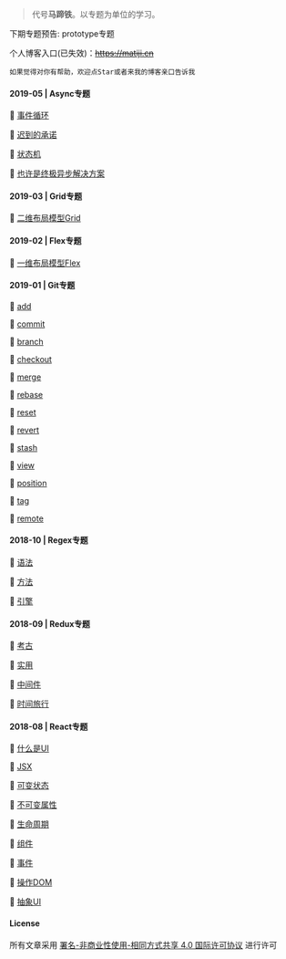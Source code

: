 > 代号**马蹄铁**。以专题为单位的学习。

下期专题预告: prototype专题

个人博客入口(已失效)：~~https://matiji.cn~~

```
如果觉得对你有帮助，欢迎点Star或者来我的博客亲口告诉我
```

#### 2019-05 | Async专题

🍧 [事件循环](https://github.com/5tsv/horseshoe/blob/master/async/事件循环.md)

🍧 [迟到的承诺](https://github.com/5tsv/horseshoe/blob/master/async/迟到的承诺.md)

🍧 [状态机](https://github.com/5tsv/horseshoe/blob/master/async/状态机.md)

🍧 [也许是终极异步解决方案](https://github.com/5tsv/horseshoe/blob/master/async/也许是终极异步解决方案.md)

#### 2019-03 | Grid专题

🍧 [二维布局模型Grid](https://github.com/5tsv/horseshoe/blob/master/grid/二维布局模型Grid.md)

#### 2019-02 | Flex专题

🍧 [一维布局模型Flex](https://github.com/5tsv/horseshoe/blob/master/flex/一维布局模型Flex.md)

#### 2019-01 | Git专题

🍧 [add](https://github.com/5tsv/horseshoe/blob/master/git/add.md)

🍧 [commit](https://github.com/5tsv/horseshoe/blob/master/git/commit.md)

🍧 [branch](https://github.com/5tsv/horseshoe/blob/master/git/branch.md)

🍧 [checkout](https://github.com/5tsv/horseshoe/blob/master/git/checkout.md)

🍧 [merge](https://github.com/5tsv/horseshoe/blob/master/git/merge.md)

🍧 [rebase](https://github.com/5tsv/horseshoe/blob/master/git/rebase.md)

🍧 [reset](https://github.com/5tsv/horseshoe/blob/master/git/reset.md)

🍧 [revert](https://github.com/5tsv/horseshoe/blob/master/git/revert.md)

🍧 [stash](https://github.com/5tsv/horseshoe/blob/master/git/stash.md)

🍧 [view](https://github.com/5tsv/horseshoe/blob/master/git/view.md)

🍧 [position](https://github.com/5tsv/horseshoe/blob/master/git/position.md)

🍧 [tag](https://github.com/5tsv/horseshoe/blob/master/git/tag.md)

🍧 [remote](https://github.com/5tsv/horseshoe/blob/master/git/remote.md)

#### 2018-10 | Regex专题

🍧 [语法](https://github.com/5tsv/horseshoe/blob/master/regex/语法.md)

🍧 [方法](https://github.com/5tsv/horseshoe/blob/master/regex/方法.md)

🍧 [引擎](https://github.com/5tsv/horseshoe/blob/master/regex/引擎.md)

#### 2018-09 | Redux专题

🍧 [考古](https://github.com/5tsv/horseshoe/blob/master/redux/考古.md)

🍧 [实用](https://github.com/5tsv/horseshoe/blob/master/redux/实用.md)

🍧 [中间件](https://github.com/5tsv/horseshoe/blob/master/redux/中间件.md)

🍧 [时间旅行](https://github.com/5tsv/horseshoe/blob/master/redux/时间旅行.md)

#### 2018-08 | React专题

🍧 [什么是UI](https://github.com/5tsv/horseshoe/blob/master/react/什么是UI.md)

🍧 [JSX](https://github.com/5tsv/horseshoe/blob/master/react/JSX.md)

🍧 [可变状态](https://github.com/5tsv/horseshoe/blob/master/react/可变状态.md)

🍧 [不可变属性](https://github.com/5tsv/horseshoe/blob/master/react/不可变属性.md)

🍧 [生命周期](https://github.com/5tsv/horseshoe/blob/master/react/生命周期.md)

🍧 [组件](https://github.com/5tsv/horseshoe/blob/master/react/组件.md)

🍧 [事件](https://github.com/5tsv/horseshoe/blob/master/react/事件.md)

🍧 [操作DOM](https://github.com/5tsv/horseshoe/blob/master/react/操作DOM.md)

🍧 [抽象UI](https://github.com/5tsv/horseshoe/blob/master/react/抽象UI.md)

#### License

所有文章采用 [署名-非商业性使用-相同方式共享 4.0 国际许可协议](https://creativecommons.org/licenses/by/4.0/) 进行许可
